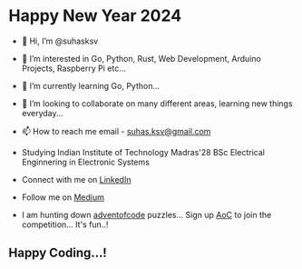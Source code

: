 # Happy New Year 2024

- 👋 Hi, I’m @suhasksv
- 👀 I’m interested in Go, Python, Rust, Web Development, Arduino Projects, Raspberry Pi etc...
- 🌱 I’m currently learning Go, Python...
- 💞️ I’m looking to collaborate on many different areas, learning new things everyday...
- 📫 How to reach me email - [suhas.ksv@gmail.com](mailto:suhas.ksv@gmail.com)

- Studying Indian Institute of Technology Madras'28 BSc Electrical Enginnering in Electronic Systems
- Connect with me on [LinkedIn](https://www.linkedin.com/in/suhas-k-3265891a7/)
- Follow me on [Medium](https://medium.com/@quantumg1489)

-  I am hunting down [adventofcode](https://adventofcode.com/) puzzles... Sign up [AoC](https://adventofcode.com/) to join the competition... It's fun..!

## Happy Coding...!

<!---
suhasksv/suhasksv is a ✨ special ✨ repository because its `README.md` (this file) appears on your GitHub profile.
You can click the Preview link to take a look at your changes.
--->
